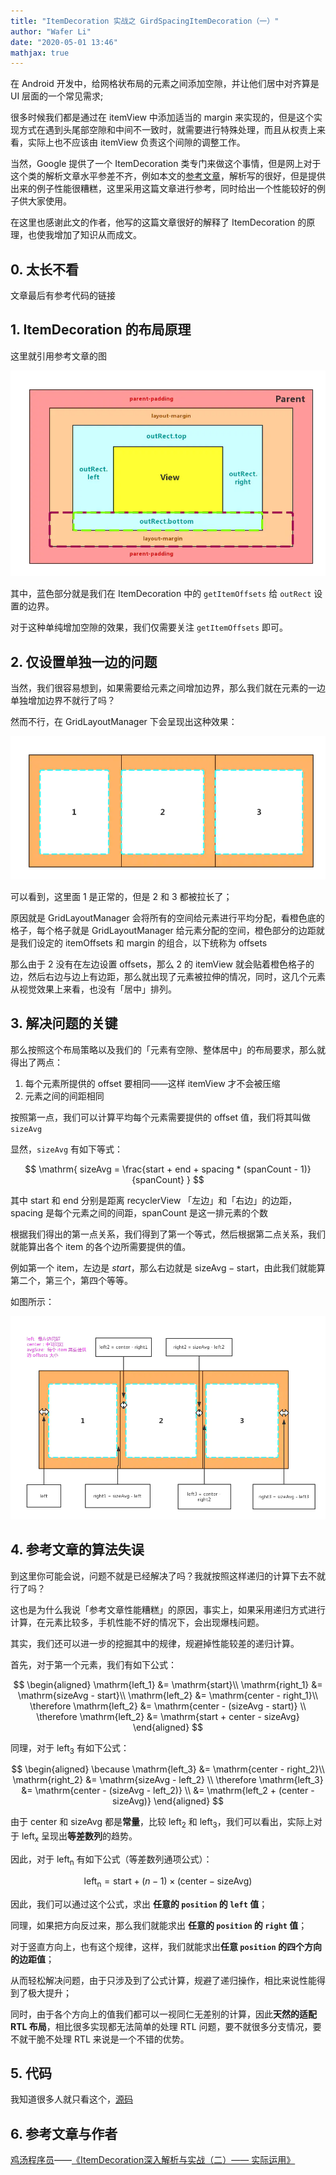 ```yaml
---
title: "ItemDecoration 实战之 GirdSpacingItemDecoration（一）"
author: "Wafer Li"
date: "2020-05-01 13:46"
mathjax: true
---
```


在 Android 开发中，给网格状布局的元素之间添加空隙，并让他们居中对齐算是 UI 层面的一个常见需求;

很多时候我们都是通过在 itemView 中添加适当的 margin 来实现的，但是这个实现方式在遇到头尾部空隙和中间不一致时，就需要进行特殊处理，而且从权责上来看，实际上也不应该由 itemView 负责这个间隙的调整工作。

当然，Google 提供了一个 ItemDecoration 类专门来做这个事情，但是网上对于这个类的解析文章水平参差不齐，例如本文的[参考文章](https://www.jianshu.com/u/3f3c4485b55a)，解析写的很好，但是提供出来的例子性能很糟糕，这里采用这篇文章进行参考，同时给出一个性能较好的例子供大家使用。

在这里也感谢此文的作者，他写的这篇文章很好的解释了 ItemDecoration 的原理，也使我增加了知识从而成文。

<!-- more -->

## 0. 太长不看

文章最后有参考代码的链接


## 1. ItemDecoration 的布局原理

这里就引用参考文章的图

![ItemDecoration 原理](../images/itemdecoration-实战之-girdspacingitemdecoration（一）/itemdecoration-原理.png)


其中，蓝色部分就是我们在 ItemDecoration 中的 `getItemOffsets` 给 `outRect` 设置的边界。

对于这种单纯增加空隙的效果，我们仅需要关注 `getItemOffsets` 即可。

## 2. 仅设置单独一边的问题

当然，我们很容易想到，如果需要给元素之间增加边界，那么我们就在元素的一边单独增加边界不就行了吗？

然而不行，在 GridLayoutManager 下会呈现出这种效果：

![仅设置一边边距的效果](../images/itemdecoration-实战之-girdspacingitemdecoration（一）/仅设置一边边距的效果.png)

可以看到，这里面 1 是正常的，但是 2 和 3 都被拉长了；

原因就是 GridLayoutManager 会将所有的空间给元素进行平均分配，看橙色底的格子，每个格子就是 GridLayoutManager 给元素分配的空间，橙色部分的边距就是我们设定的 itemOffsets 和 margin 的组合，以下统称为 offsets

那么由于 2 没有在左边设置 offsets，那么 2 的 itemView 就会贴着橙色格子的边，然后右边与边上有边距，那么就出现了元素被拉伸的情况，同时，这几个元素从视觉效果上来看，也没有「居中」排列。

## 3. 解决问题的关键

那么按照这个布局策略以及我们的「元素有空隙、整体居中」的布局要求，那么就得出了两点：

1. 每个元素所提供的 offset 要相同——这样 itemView 才不会被压缩
2. 元素之间的间距相同

按照第一点，我们可以计算平均每个元素需要提供的 offset 值，我们将其叫做 `sizeAvg`

显然，`sizeAvg` 有如下等式：

$$
\mathrm{
sizeAvg = \frac{start + end + spacing * (spanCount - 1)}{spanCount}
}
$$


其中 $\mathrm{start}$ 和 $\mathrm{end}$ 分别是距离 recyclerView 「左边」和「右边」的边距，$\mathrm{spacing}$ 是每个元素之间的间距，$\mathrm{spanCount}$ 是这一排元素的个数

根据我们得出的第一点关系，我们得到了第一个等式，然后根据第二点关系，我们就能算出各个 item 的各个边所需要提供的值。

例如第一个 item，左边是 $start$，那么右边就是 $\mathrm{sizeAvg - start}$，由此我们就能算第二个，第三个，第四个等等。

如图所示：

![计算实例](../images/itemdecoration-实战之-girdspacingitemdecoration（一）/计算实例.png)

## 4. 参考文章的算法失误

到这里你可能会说，问题不就是已经解决了吗？我就按照这样递归的计算下去不就行了吗？

这也是为什么我说「参考文章性能糟糕」的原因，事实上，如果采用递归方式进行计算，在元素比较多，手机性能不好的情况下，会出现爆栈问题。


其实，我们还可以进一步的挖掘其中的规律，规避掉性能较差的递归计算。

首先，对于第一个元素，我们有如下公式：

$$
\begin{aligned}
\mathrm{left_1} &= \mathrm{start}\\
\mathrm{right_1} &= \mathrm{sizeAvg - start}\\
\mathrm{left_2} &= \mathrm{center - right_1}\\
\therefore \mathrm{left_2} &= \mathrm{center - (sizeAvg - start)} \\
\therefore \mathrm{left_2} &= \mathrm{start + center - sizeAvg}
\end{aligned}
$$


同理，对于 $\mathrm{left_3}$ 有如下公式：

$$
\begin{aligned}
\because \mathrm{left_3} &= \mathrm{center - right_2}\\
\mathrm{right_2} &= \mathrm{sizeAvg - left_2} \\
\therefore \mathrm{left_3} &= \mathrm{center - (sizeAvg - left_2)} \\
&= \mathrm{left_2 + (center - sizeAvg)}
\end{aligned}
$$

由于 $\mathrm{center}$ 和 $\mathrm{sizeAvg}$ 都是**常量**，比较 $\mathrm{left_2}$ 和 $\mathrm{left_3}$，我们可以看出，实际上对于 $\mathrm{left_x}$ 呈现出**等差数列**的趋势。

因此，对于 $\mathrm{left_n}$ 有如下公式（等差数列通项公式）：

$$
\mathrm{left_n} = \mathrm{start} + (n - 1) \times (\mathrm{center - sizeAvg})
$$


因此，我们可以通过这个公式，求出 **任意的 `position` 的 `left` 值**；

同理，如果把方向反过来，那么我们就能求出 **任意的 `position` 的 `right` 值**；

对于竖直方向上，也有这个规律，这样，我们就能求出**任意 `position` 的四个方向的边距值**；

从而轻松解决问题，由于只涉及到了公式计算，规避了递归操作，相比来说性能得到了极大提升；

同时，由于各个方向上的值我们都可以一视同仁无差别的计算，因此**天然的适配 RTL 布局**，相比很多实现都无法简单的处理 RTL 问题，要不就很多分支情况，要不就干脆不处理 RTL 来说是一个不错的优势。

## 5. 代码

我知道很多人就只看这个，[源码](https://gist.github.com/wafer-li/8b0e6ebd98f799f21b9f9f90a69575a9)

## 6. 参考文章与作者

[鸡汤程序员](https://www.jianshu.com/u/3f3c4485b55a)——[《ItemDecoration深入解析与实战（二）—— 实际运用》](https://www.jianshu.com/p/f41db270d5fe)
